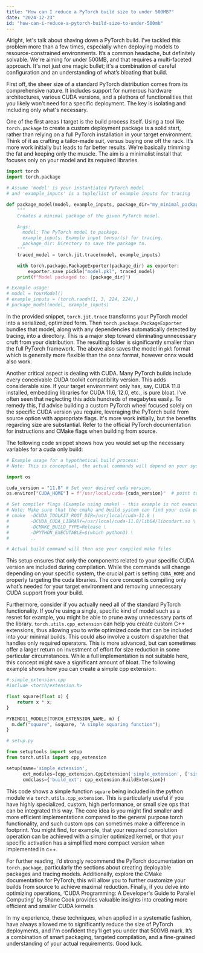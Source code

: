 ```yaml
---
title: "How can I reduce a PyTorch build size to under 500MB?"
date: "2024-12-23"
id: "how-can-i-reduce-a-pytorch-build-size-to-under-500mb"
---
```


Alright, let's talk about shaving down a PyTorch build. I've tackled this problem more than a few times, especially when deploying models to resource-constrained environments. It’s a common headache, but definitely solvable. We're aiming for under 500MB, and that requires a multi-faceted approach. It's not just one magic bullet; it's a combination of careful configuration and an understanding of what’s bloating that build.

First off, the sheer size of a standard PyTorch distribution comes from its comprehensive nature. It includes support for numerous hardware architectures, various CUDA versions, and a plethora of functionalities that you likely won't need for a specific deployment. The key is isolating and including only what's necessary.

One of the first areas I target is the build process itself. Using a tool like `torch.package` to create a custom deployment package is a solid start, rather than relying on a full PyTorch installation in your target environment. Think of it as crafting a tailor-made suit, versus buying one off the rack. It’s more work initially but leads to far better results. We're basically trimming the fat and keeping only the muscle. The aim is a minimalist install that focuses only on your model and its required libraries.

```python
import torch
import torch.package

# Assume 'model' is your instantiated PyTorch model
# and 'example_inputs' is a tuple/list of example inputs for tracing

def package_model(model, example_inputs, package_dir="my_minimal_package"):
    """
    Creates a minimal package of the given PyTorch model.

    Args:
      model: The PyTorch model to package.
      example_inputs: Example input tensor(s) for tracing.
      package_dir: Directory to save the package to.
    """
    traced_model = torch.jit.trace(model, example_inputs)

    with torch.package.PackageExporter(package_dir) as exporter:
        exporter.save_pickle("model.pkl", traced_model)
    print(f"Model packaged to: {package_dir}")

# Example usage:
# model = YourModel()
# example_inputs = (torch.randn(1, 3, 224, 224),)
# package_model(model, example_inputs)

```

In the provided snippet, `torch.jit.trace` transforms your PyTorch model into a serialized, optimized form. Then `torch.package.PackageExporter` bundles that model, along with any dependencies automatically detected by tracing, into a directory. This is a major step toward eliminating unnecessary cruft from your distribution. The resulting folder is significantly smaller than the full PyTorch framework. The above also saves the model in `pkl` format which is generally more flexible than the onnx format, however onnx would also work.

Another critical aspect is dealing with CUDA. Many PyTorch builds include every conceivable CUDA toolkit compatibility version. This adds considerable size. If your target environment only has, say, CUDA 11.8 installed, embedding libraries for CUDA 11.6, 12.0, etc., is pure bloat. I’ve often seen that neglecting this adds hundreds of megabytes easily. To remedy this, I'd advise building a custom PyTorch wheel focused solely on the specific CUDA version you require, leveraging the PyTorch build from source option with appropriate flags. It's more work initially, but the benefits regarding size are substantial. Refer to the official PyTorch documentation for instructions and CMake flags when building from source.

The following code snippet shows how you would set up the necessary variables for a cuda only build:

```python
# Example usage for a hypothetical build process:
# Note: This is conceptual, the actual commands will depend on your system

import os

cuda_version = "11.8" # Set your desired cuda version.
os.environ["CUDA_HOME"] = f"/usr/local/cuda-{cuda_version}"  # point to your cuda install path.

# Set compiler flags (Example using cmake) - this example is not executable
# Note: Make sure that the cmake and build system can find your cuda path
# cmake  -DCUDA_TOOLKIT_ROOT_DIR=/usr/local/cuda-11.8 \
#        -DCUDA_CUDA_LIBRARY=/usr/local/cuda-11.8/lib64/libcudart.so \
#        -DCMAKE_BUILD_TYPE=Release \
#        -DPYTHON_EXECUTABLE=$(which python3) \
#        ..

# Actual build command will then use your compiled make files

```

This setup ensures that only the components related to your specific CUDA version are included during compilation. While the commands will change depending on your specific system, the crucial part is setting `CUDA_HOME` and properly targeting the cuda libraries. The core concept is compiling only what’s needed for your target environment and removing unnecessary CUDA support from your build.

Furthermore, consider if you actually need all of the standard PyTorch functionality. If you're using a single, specific kind of model such as a resnet for example, you might be able to prune away unnecessary parts of the library. `torch.utils.cpp_extension` can help you create custom C++ extensions, thus allowing you to write optimized code that can be included into your minimal builds. This could also involve a custom dispatcher that handles only required operators. This is more advanced, but can sometimes offer a larger return on investment of effort for size reduction in some particular circumstances. While a full implementation is not suitable here, this concept might save a significant amount of bloat. The following example shows how you can create a simple cpp extension:

```python
# simple_extension.cpp
#include <torch/extension.h>

float square(float x) {
    return x * x;
}

PYBIND11_MODULE(TORCH_EXTENSION_NAME, m) {
  m.def("square", &square, "A simple squaring function");
}

# setup.py

from setuptools import setup
from torch.utils import cpp_extension

setup(name='simple_extension',
      ext_modules=[cpp_extension.CppExtension('simple_extension', ['simple_extension.cpp'])],
      cmdclass={'build_ext': cpp_extension.BuildExtension})
```

This code shows a simple function `square` being included in the python module via `torch.utils.cpp_extension`. This is particularly useful if you have highly specialized, custom, high performance, or small size ops that can be integrated this way. The core idea is you might find smaller and more efficient implementations compared to the general purpose torch functionality, and such custom ops can sometimes make a difference in footprint. You might find, for example, that your required convolution operation can be achieved with a simpler optimized kernel, or that your specific activation has a simplified more compact version when implemented in c++.

For further reading, I’d strongly recommend the PyTorch documentation on `torch.package`, particularly the sections about creating deployable packages and tracing models. Additionally, explore the CMake documentation for PyTorch; this will allow you to further customize your builds from source to achieve maximal reduction. Finally, if you delve into optimizing operations, ‘CUDA Programming: A Developer's Guide to Parallel Computing’ by Shane Cook provides valuable insights into creating more efficient and smaller CUDA kernels.

In my experience, these techniques, when applied in a systematic fashion, have always allowed me to significantly reduce the size of PyTorch deployments, and I'm confident they'll get you under that 500MB mark. It’s a combination of smart packaging, targeted compilation, and a fine-grained understanding of your actual requirements. Good luck.
